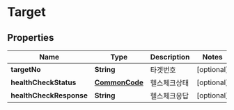 
# Target

## Properties
Name | Type | Description | Notes
------------ | ------------- | ------------- | -------------
**targetNo** | **String** | 타겟번호 |  [optional]
**healthCheckStatus** | [**CommonCode**](CommonCode.md) | 헬스체크상태 |  [optional]
**healthCheckResponse** | **String** | 헬스체크응답 |  [optional]



